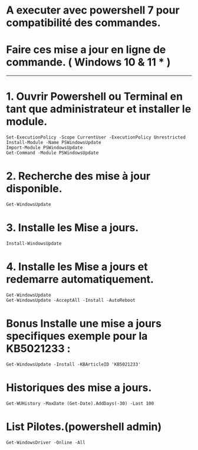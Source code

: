 # A executer avec powershell 7 pour compatibilité des commandes.
# Faire ces mise a jour en ligne de commande. ( Windows 10 & 11 * )
-----------------------------------------------------------------------------------------------

# 1. Ouvrir Powershell ou Terminal en tant que administrateur et installer le module.

    Set-ExecutionPolicy -Scope CurrentUser -ExecutionPolicy Unrestricted
    Install-Module -Name PSWindowsUpdate
    Import-Module PSWindowsUpdate
    Get-Command -Module PSWindowsUpdate

# 2. Recherche des mise à jour disponible.

    Get-WindowsUpdate

# 3. Installe les Mise a jours.

    Install-WindowsUpdate

# 4. Installe les Mise a jours et redemarre automatiquement.
    
    Get-WindowsUpdate 
    Get-WindowsUpdate -AcceptAll -Install -AutoReboot

# Bonus Installe une mise a jours specifiques exemple pour la KB5021233 :

    Get-WindowsUpdate -Install -KBArticleID 'KB5021233'

# Historiques des mise a jours.

    Get-WUHistory -MaxDate (Get-Date).AddDays(-30) -Last 100

# List Pilotes.(powershell admin)

    Get-WindowsDriver -Online -All

    
    
